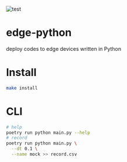 ![test](https://github.com/ks6088ts/edge-python/workflows/test/badge.svg)

# edge-python

deploy codes to edge devices written in Python

# Install

```bash
make install
```

# CLI

```bash
# help
poetry run python main.py --help
# record
poetry run python main.py \
  --dt 0.1 \
  --name mock >> record.csv
```
